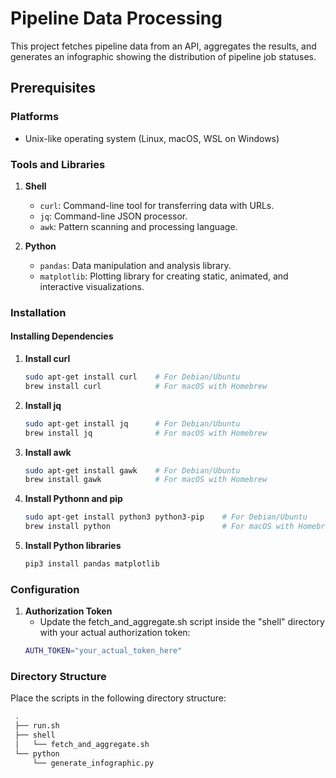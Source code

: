 # Pipeline Data Processing

This project fetches pipeline data from an API, aggregates the results, and generates an infographic showing the distribution of pipeline job statuses.

## Prerequisites

### Platforms

- Unix-like operating system (Linux, macOS, WSL on Windows)

### Tools and Libraries

1. **Shell**
    - `curl`: Command-line tool for transferring data with URLs.
    - `jq`: Command-line JSON processor.
    - `awk`: Pattern scanning and processing language.

2. **Python**
    - `pandas`: Data manipulation and analysis library.
    - `matplotlib`: Plotting library for creating static, animated, and interactive visualizations.

### Installation

#### Installing Dependencies

1. **Install curl**
   ```bash
   sudo apt-get install curl    # For Debian/Ubuntu
   brew install curl            # For macOS with Homebrew

2. **Install jq**
    ```bash
    sudo apt-get install jq      # For Debian/Ubuntu
    brew install jq              # For macOS with Homebrew

3. **Install awk**
    ```bash
    sudo apt-get install gawk    # For Debian/Ubuntu
    brew install gawk            # For macOS with Homebrew

4. **Install Pythonn and pip**
    ```bash
    sudo apt-get install python3 python3-pip    # For Debian/Ubuntu
    brew install python                         # For macOS with Homebrew

5. **Install Python libraries**
    ```bash
    pip3 install pandas matplotlib

### Configuration

1. **Authorization Token**
    - Update the fetch_and_aggregate.sh script inside the "shell" directory with your actual authorization token:
    ```bash
    AUTH_TOKEN="your_actual_token_here"

### Directory Structure

Place the scripts in the following directory structure:

   ```bash 
    .
    ├── run.sh
    ├── shell
    │   └── fetch_and_aggregate.sh
    └── python
        └── generate_infographic.py